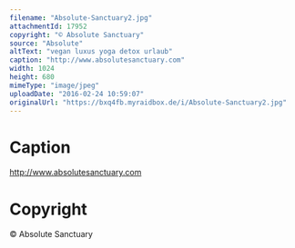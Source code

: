```yaml
---
filename: "Absolute-Sanctuary2.jpg"
attachmentId: 17952
copyright: "© Absolute Sanctuary"
source: "Absolute"
altText: "vegan luxus yoga detox urlaub"
caption: "http://www.absolutesanctuary.com"
width: 1024
height: 680
mimeType: "image/jpeg"
uploadDate: "2016-02-24 10:59:07"
originalUrl: "https://bxq4fb.myraidbox.de/i/Absolute-Sanctuary2.jpg"
---
```


# Caption

http://www.absolutesanctuary.com

# Copyright

© Absolute Sanctuary
